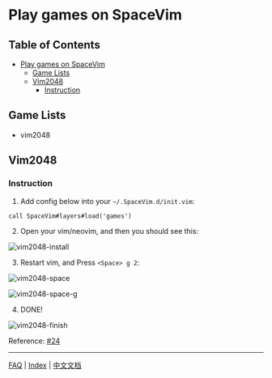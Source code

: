 # Play games on SpaceVim

## Table of Contents

   * [Play games on SpaceVim](#play-games-on-spacevim)
      * [Game Lists](#game-lists)
      * [Vim2048](#vim2048)
         * [Instruction](#instruction)


## Game Lists

* vim2048

## Vim2048

### Instruction

1. Add config below into your `~/.SpaceVim.d/init.vim`:

```viml
call SpaceVim#layers#load('games')
```

2. Open your vim/neovim, and then you should see this:

![vim2048-install][vim2048-install-ui]

3. Restart vim, and Press `<Space> g 2`:

![vim2048-space][vim2048-space]

![vim2048-space-g][vim2048-space-g]

4. DONE!

![vim2048-finish][vim2048-done]

Reference: [#24][issue-24]


[vim2048-install-ui]: https://cloud.githubusercontent.com/assets/12933851/25666818/33f2b91c-3054-11e7-89e4-2ffdcb6efb35.png
[vim2048-space]: https://cloud.githubusercontent.com/assets/12933851/25666850/51a9faa6-3054-11e7-9807-172841f3721b.png
[vim2048-space-g]: https://cloud.githubusercontent.com/assets/12933851/25666978/a75640d6-3054-11e7-9bc1-97e234460074.png
[vim2048-done]: https://cloud.githubusercontent.com/assets/12933851/25666993/b10681cc-3054-11e7-9872-b0889f7caa6f.png
[issue-24]: https://github.com/Gabirel/Hack-SpaceVim/issues/24

------------

[FAQ](../../FAQ.md#faq) | [Index](../../README.md#table-of-contents) | [中文文档](../../../README_zh_CN.md#hack-spacevim)
